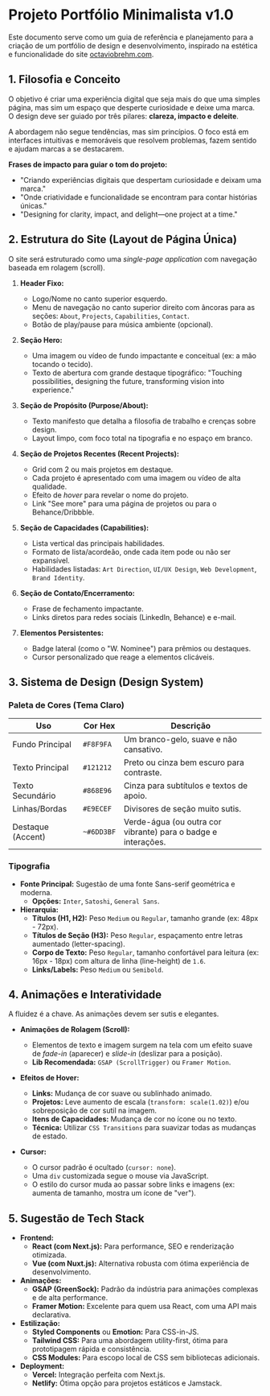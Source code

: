 # Projeto Portfólio Minimalista v1.0

Este documento serve como um guia de referência e planejamento para a criação de um portfólio de design e desenvolvimento, inspirado na estética e funcionalidade do site [octaviobrehm.com](https://octaviobrehm.com/).

## 1. Filosofia e Conceito

O objetivo é criar uma experiência digital que seja mais do que uma simples página, mas sim um espaço que desperte curiosidade e deixe uma marca. O design deve ser guiado por três pilares: **clareza, impacto e deleite**.

A abordagem não segue tendências, mas sim princípios. O foco está em interfaces intuitivas e memoráveis que resolvem problemas, fazem sentido e ajudam marcas a se destacarem.

**Frases de impacto para guiar o tom do projeto:**

- "Criando experiências digitais que despertam curiosidade e deixam uma marca."
- "Onde criatividade e funcionalidade se encontram para contar histórias únicas."
- "Designing for clarity, impact, and delight—one project at a time."

## 2. Estrutura do Site (Layout de Página Única)

O site será estruturado como uma _single-page application_ com navegação baseada em rolagem (scroll).

1.  **Header Fixo:**

    - Logo/Nome no canto superior esquerdo.
    - Menu de navegação no canto superior direito com âncoras para as seções: `About`, `Projects`, `Capabilities`, `Contact`.
    - Botão de play/pause para música ambiente (opcional).

2.  **Seção Hero:**

    - Uma imagem ou vídeo de fundo impactante e conceitual (ex: a mão tocando o tecido).
    - Texto de abertura com grande destaque tipográfico: "Touching possibilities, designing the future, transforming vision into experience."

3.  **Seção de Propósito (Purpose/About):**

    - Texto manifesto que detalha a filosofia de trabalho e crenças sobre design.
    - Layout limpo, com foco total na tipografia e no espaço em branco.

4.  **Seção de Projetos Recentes (Recent Projects):**

    - Grid com 2 ou mais projetos em destaque.
    - Cada projeto é apresentado com uma imagem ou vídeo de alta qualidade.
    - Efeito de _hover_ para revelar o nome do projeto.
    - Link "See more" para uma página de projetos ou para o Behance/Dribbble.

5.  **Seção de Capacidades (Capabilities):**

    - Lista vertical das principais habilidades.
    - Formato de lista/acordeão, onde cada item pode ou não ser expansível.
    - Habilidades listadas: `Art Direction`, `UI/UX Design`, `Web Development`, `Brand Identity`.

6.  **Seção de Contato/Encerramento:**

    - Frase de fechamento impactante.
    - Links diretos para redes sociais (LinkedIn, Behance) e e-mail.

7.  **Elementos Persistentes:**
    - Badge lateral (como o "W. Nominee") para prêmios ou destaques.
    - Cursor personalizado que reage a elementos clicáveis.

## 3. Sistema de Design (Design System)

### Paleta de Cores (Tema Claro)

| Uso               | Cor Hex    | Descrição                                                     |
| ----------------- | ---------- | ------------------------------------------------------------- |
| Fundo Principal   | `#F8F9FA`  | Um branco-gelo, suave e não cansativo.                        |
| Texto Principal   | `#121212`  | Preto ou cinza bem escuro para contraste.                     |
| Texto Secundário  | `#868E96`  | Cinza para subtítulos e textos de apoio.                      |
| Linhas/Bordas     | `#E9ECEF`  | Divisores de seção muito sutis.                               |
| Destaque (Accent) | `~#6DD3BF` | Verde-água (ou outra cor vibrante) para o badge e interações. |

### Tipografia

- **Fonte Principal:** Sugestão de uma fonte Sans-serif geométrica e moderna.
  - **Opções:** `Inter`, `Satoshi`, `General Sans`.
- **Hierarquia:**
  - **Títulos (H1, H2):** Peso `Medium` ou `Regular`, tamanho grande (ex: 48px - 72px).
  - **Títulos de Seção (H3):** Peso `Regular`, espaçamento entre letras aumentado (letter-spacing).
  - **Corpo de Texto:** Peso `Regular`, tamanho confortável para leitura (ex: 16px - 18px) com altura de linha (line-height) de `1.6`.
  - **Links/Labels:** Peso `Medium` ou `Semibold`.

## 4. Animações e Interatividade

A fluidez é a chave. As animações devem ser sutis e elegantes.

- **Animações de Rolagem (Scroll):**

  - Elementos de texto e imagem surgem na tela com um efeito suave de _fade-in_ (aparecer) e _slide-in_ (deslizar para a posição).
  - **Lib Recomendada:** `GSAP (ScrollTrigger)` ou `Framer Motion`.

- **Efeitos de Hover:**

  - **Links:** Mudança de cor suave ou sublinhado animado.
  - **Projetos:** Leve aumento de escala (`transform: scale(1.02)`) e/ou sobreposição de cor sutil na imagem.
  - **Itens de Capacidades:** Mudança de cor no ícone ou no texto.
  - **Técnica:** Utilizar `CSS Transitions` para suavizar todas as mudanças de estado.

- **Cursor:**
  - O cursor padrão é ocultado (`cursor: none`).
  - Uma `div` customizada segue o mouse via JavaScript.
  - O estilo do cursor muda ao passar sobre links e imagens (ex: aumenta de tamanho, mostra um ícone de "ver").

## 5. Sugestão de Tech Stack

- **Frontend:**
  - **React (com Next.js):** Para performance, SEO e renderização otimizada.
  - **Vue (com Nuxt.js):** Alternativa robusta com ótima experiência de desenvolvimento.
- **Animações:**
  - **GSAP (GreenSock):** Padrão da indústria para animações complexas e de alta performance.
  - **Framer Motion:** Excelente para quem usa React, com uma API mais declarativa.
- **Estilização:**
  - **Styled Components** ou **Emotion:** Para CSS-in-JS.
  - **Tailwind CSS:** Para uma abordagem utility-first, ótima para prototipagem rápida e consistência.
  - **CSS Modules:** Para escopo local de CSS sem bibliotecas adicionais.
- **Deployment:**
  - **Vercel:** Integração perfeita com Next.js.
  - **Netlify:** Ótima opção para projetos estáticos e Jamstack.
